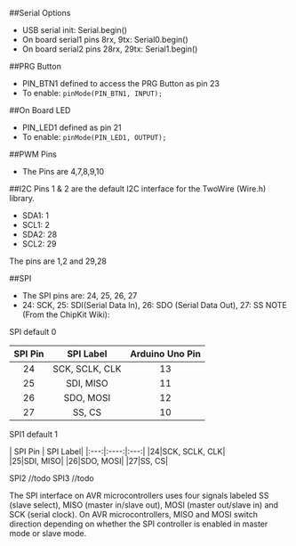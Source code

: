 ##Serial Options
* USB serial init: Serial.begin()
* On board serial1 pins 8rx, 9tx: Serial0.begin()
* On board serial2 pins 28rx, 29tx: Serial1.begin()

##PRG Button
* PIN_BTN1 defined to access the PRG Button as pin 23
* To enable: `pinMode(PIN_BTN1, INPUT);`

##On Board LED
* PIN_LED1 defined as pin 21 
* To enable: `pinMode(PIN_LED1, OUTPUT);`

##PWM Pins
* The Pins are 4,7,8,9,10

##I2C
Pins 1 & 2 are the default I2C interface for the TwoWire (Wire.h) library.

* SDA1: 1
* SCL1: 2
* SDA2: 28
* SCL2: 29

The pins are 1,2 and 29,28

##SPI
* The SPI pins are: 24, 25, 26, 27
* 24: SCK, 25: SDI(Serial Data In), 26: SDO (Serial Data Out), 27: SS
NOTE (From the ChipKit Wiki):

SPI default 0

| SPI Pin | SPI Label| Arduino Uno Pin|
|:---:|:----:|:---:|
|24|SCK, SCLK, CLK| 13| 
|25|SDI, MISO| 11|
|26|SDO, MOSI| 12|
|27|SS, CS| 10|

SPI1 default 1

| SPI Pin | SPI Label| 
|:---:|:----:|:---:|
|24|SCK, SCLK, CLK|  
|25|SDI, MISO| 
|26|SDO, MOSI| 
|27|SS, CS|

SPI2 //todo
SPI3 //todo  


The SPI interface on AVR microcontrollers uses four signals labeled SS (slave select), MISO (master in/slave out), MOSI (master out/slave in) and SCK (serial clock). On AVR microcontrollers, MISO and MOSI switch direction depending on whether the SPI controller is enabled in master mode or slave mode.



